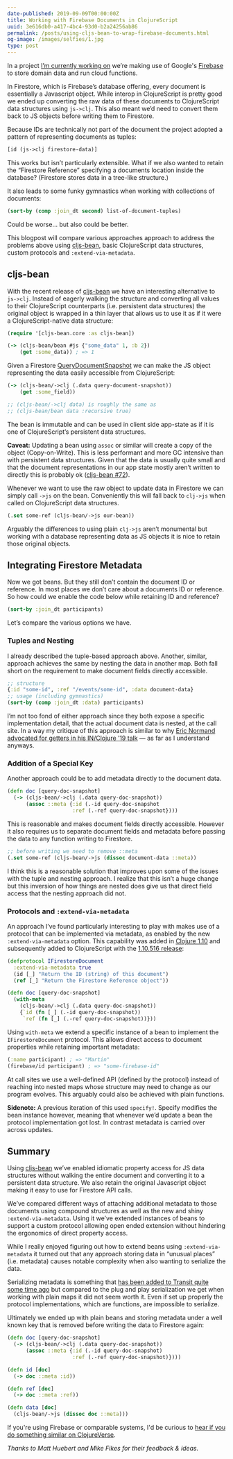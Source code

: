 ```yaml
---
date-published: 2019-09-09T00:00:00Z
title: Working with Firebase Documents in ClojureScript
uuid: 3e616db0-a417-4bc4-93d0-b2a24256ab86
permalink: /posts/using-cljs-bean-to-wrap-firebase-documents.html
og-image: /images/selfies/1.jpg
type: post
---
```


In a project [I’m currently working on](https://icebreaker.video) we’re making use of Google's [Firebase](https://firebase.google.com) to store domain data and run cloud functions.

In Firestore, which is Firebase’s database offering, every document is essentially a Javascript object. While interop in ClojureScript is pretty good we ended up converting the raw data of these documents to ClojureScript data structures using `js->clj`. This also meant we’d need to convert them back to JS objects before writing them to Firestore.

Because IDs are technically not part of the document the project adopted a pattern of representing documents as tuples:

```clj
[id (js->clj firestore-data)]
```

This works but isn’t particularly extensible. What if we also wanted to retain the “Firestore Reference” specifying a documents location inside the database? (Firestore stores data in a tree-like structure.)

It also leads to some funky gymnastics when working with collections of documents:

```clj
(sort-by (comp :join_dt second) list-of-document-tuples)
```

Could be worse... but also could be better.

This blogpost will compare various approaches approach to address the problems above using [cljs-bean](https://github.com/mfikes/cljs-bean), basic ClojureScript data structures, custom protocols and `:extend-via-metadata`.

## cljs-bean
With the recent release of [cljs-bean](https://github.com/mfikes/cljs-bean) we have an interesting alternative to `js->clj`. Instead of eagerly walking the structure and converting all values to their ClojureScript counterparts (i.e. persistent data structures) the original object is wrapped in a thin layer that allows us to use it as if it were a ClojureScript-native data structure:

```clj
(require '[cljs-bean.core :as cljs-bean])

(-> (cljs-bean/bean #js {"some_data" 1, :b 2})
    (get :some_data)) ; => 1
```

Given a Firestore [QueryDocumentSnapshot](https://firebase.google.com/docs/reference/js/firebase.firestore.QueryDocumentSnapshot) we can make the JS object representing the data easily accessible from ClojureScript:

```clj
(-> (cljs-bean/->clj (.data query-document-snapshot))
    (get :some_field))

;; (cljs-bean/->clj data) is roughly the same as
;; (cljs-bean/bean data :recursive true)
```

The bean is immutable and can be used in client side app-state as if it is one of ClojureScript’s persistent data structures.

**Caveat:** Updating a bean using `assoc` or similar will create a copy of the object (Copy-on-Write). This is less performant and more GC intensive than with persistent data structures. Given that the data is usually quite small and that the document representations in our app state mostly aren’t written to directly this is probably ok ([cljs-bean #72](https://github.com/mfikes/cljs-bean/issues/72)).

Whenever we want to use the raw object to update data in Firestore we can simply call `->js` on the bean. Conveniently this will fall back to `clj->js` when called on ClojureScript data structures.

```clj
(.set some-ref (cljs-bean/->js our-bean))
```

Arguably the differences to using plain `clj->js` aren’t monumental but working with a database representing data as JS objects it is nice to retain those original objects.

## Integrating Firestore Metadata

Now we got beans. But they still don’t contain the document ID or reference. In most places we don’t care about a documents ID or reference. So how could we enable the code below while retaining ID and reference?

```clj
(sort-by :join_dt participants)
```

Let’s compare the various options we have.


### Tuples and Nesting
I already described the tuple-based approach above. Another, similar, approach achieves the same by nesting the data in another map. Both fall short on the requirement to make document fields directly accessible.

```clj
;; structure
{:id "some-id", :ref "/events/some-id", :data document-data}
;; usage (including gymnastics)
(sort-by (comp :join_dt :data) participants)
```

I’m not too fond of either approach since they both expose a specific implementation detail, that the actual document data is nested, at the call site. In a way my critique of this approach is similar to why [Eric Normand advocated for getters in his IN/Clojure ’19 talk](https://youtu.be/Sjb6y19YIWg) — as far as I understand anyways.

### Addition of a Special Key

Another approach could be to add metadata directly to the document data.

```clj
(defn doc [query-doc-snapshot]
  (-> (cljs-bean/->clj (.data query-doc-snapshot))
      (assoc ::meta {:id (.-id query-doc-snapshot
                     :ref (.-ref query-doc-snapshot})))
```

This is reasonable and makes document fields directly accessible. However it also requires us to separate document fields and metadata before passing the data to any function writing to Firestore.

```clj
;; before writing we need to remove ::meta
(.set some-ref (cljs-bean/->js (dissoc document-data ::meta))
```

I think this is a reasonable solution that improves upon some of the issues with the tuple and nesting approach. I realize that this isn’t a huge change but this inversion of how things are nested does give us that direct field access that the nesting approach did not.

### Protocols and `:extend-via-metadata`

An approach I’ve found particularly interesting to play with makes use of a protocol that can be implemented via metadata, as enabled by the new `:extend-via-metadata` option. This capability was added in [Clojure 1.10](https://clojure.org/reference/protocols#_extend_via_metadata) and subsequently added to ClojureScript with the [1.10.516 release](https://clojurescript.org/news/2019-01-31-release):

```clj
(defprotocol IFirestoreDocument
  :extend-via-metadata true
  (id [_] "Return the ID (string) of this document")
  (ref [_] "Return the Firestore Reference object"))

(defn doc [query-doc-snapshot]
  (with-meta
    (cljs-bean/->clj (.data query-doc-snapshot))
    {`id (fn [_] (.-id query-doc-snapshot))
     `ref (fn [_] (.-ref query-doc-snapshot))}))
```

Using `with-meta` we extend a specific instance of a bean to implement the `IFirestoreDocument` protocol. This allows direct access to document properties while retaining important metadata:

```clj
(:name participant) ; => "Martin"
(firebase/id participant) ; => "some-firebase-id"
```

At call sites we use a well-defined API (defined by the protocol) instead of reaching into nested maps whose structure may need to change as our program evolves. This arguably could also be achieved with plain functions.

**Sidenote:** A previous iteration of this used `specify!`. Specify modifies the bean instance however, meaning that whenever we’d update a bean the protocol implementation got lost. In contrast metadata is carried over across updates.

## Summary
Using [cljs-bean](https://github.com/mfikes/cljs-bean) we’ve enabled idiomatic property access for JS data structures without walking the entire document and converting it to a persistent data structure. We also retain the original Javascript object making it easy to use for Firestore API calls.

We’ve compared different ways of attaching additional metadata to those documents using compound structures as well as  the new and shiny `:extend-via-metadata`. Using it we’ve extended instances of beans to support a custom protocol allowing open ended extension without hindering the ergonomics of direct property access.

While I really enjoyed figuring out how to extend beans using `:extend-via-metadata` it turned out that any approach storing data in “unusual places” (i.e. metadata) causes notable complexity when also wanting to serialize the data.

Serializing metadata is something that [has been added to Transit quite some time ago](https://gist.github.com/mfikes/3a160a1504debd31e5771736256ca022) but compared to the plug and play serialization we get when working with plain maps it did not seem worth it. Even if set up properly the protocol implementations, which are functions, are impossible to serialize.

Ultimately we ended up with plain beans and storing metadata under a well known key that is removed before writing the data to Firestore again:

```clj
(defn doc [query-doc-snapshot]
  (-> (cljs-bean/->clj (.data query-doc-snapshot))
      (assoc ::meta {:id (.-id query-doc-snapshot)
                     :ref (.-ref query-doc-snapshot)})))

(defn id [doc]
  (-> doc ::meta :id))

(defn ref [doc]
  (-> doc ::meta :ref))

(defn data [doc]
  (cljs-bean/->js (dissoc doc ::meta)))
```

If you're using Firebase or comparable systems, I'd be curious to [hear if you do something similar on ClojureVerse](https://clojureverse.org/t/working-with-firebase-documents-in-clojurescript/4813).

*Thanks to Matt Huebert and Mike Fikes for their feedback & ideas.*
